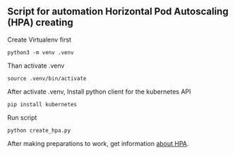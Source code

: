 ## Script for automation Horizontal Pod Autoscaling (HPA) creating

Create Virtualenv first
```shell
python3 -m venv .venv
```

Than activate .venv 
```shell
source .venv/bin/activate
```
After activate .venv, Install python client for the kubernetes API
```shell
pip install kubernetes
```

Run script
```shell
python create_hpa.py
```

After making preparations to work, get information [about HPA](https://kubernetes.io/docs/tasks/run-application/horizontal-pod-autoscale/). 

